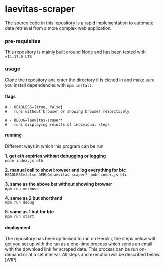 laevitas-scraper
================

The source code in this repository is a rapid implementation to automate data retrieval from a more complex web application.

### pre-requisites
This repository is mainly built around [Node](https://nodejs.org/en/) and has been tested with `v14.17.0 LTS`

### usage
Clone the repository and enter the directory it is cloned in and make sure you install dependencies with `npm install`.

#### flags
```
# - HEADLESS={true, false}
#   runs without browser or showing browser respectively

# - DEBUG=laevitas-scaper*
#   runs displaying results of individual steps
```

#### running
Different ways in which this program can be run

**1. get eth expiries without debugging or logging**
<br>`node index.js eth`

**2. manual call to show browser and log everything for btc**
<br>`HEADLESS=false DEBUG=laevitas-scaper* node index.js btc`

**3. same as the above but without showing browser**
<br>`npm run verbose`

**4. same as 2 but shorthand**
<br>`npm run debug`

**5. same as 1 but for btc**
<br>`npm run start`

#### deployment
The repository has been optimised to run on Heroku, the steps below will get you set up with the run as a one-time process which sends an email with the download link for scraped data. This process can be run on-demand or at a set interval. All steps and execution will be described below.
[WIP]

